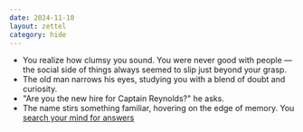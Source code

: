 ```yaml
---
date: 2024-11-10
layout: zettel
category: hide
---
```

- You realize how clumsy you sound. You were never good with people — the social side of things always seemed to slip just beyond your grasp.
- The old man narrows his eyes, studying you with a blend of doubt and curiosity.
- "Are you the new hire for Captain Reynolds?" he asks.
- The name stirs something familiar, hovering on the edge of memory. You [search your mind for answers](captain-reynolds.md) 